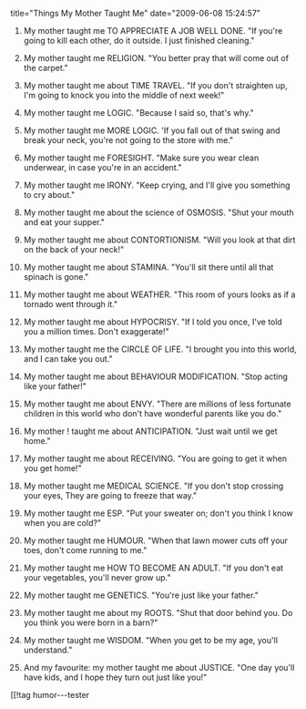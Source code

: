 title="Things My Mother Taught Me"
date="2009-06-08 15:24:57"
1. My mother taught me TO APPRECIATE A JOB WELL DONE.
"If you're going to kill each other, do it outside. I just finished cleaning."

2. My mother taught me RELIGION.
"You better pray that will come out of the carpet."

3. My mother taught me about TIME TRAVEL.
"If you don't straighten up, I'm going to knock you into the middle of next week!"

4. My mother taught me LOGIC.
"Because I said so, that's why."

5. My mother taught me MORE LOGIC.
'If you fall out of that swing and break your neck, you're not going to the store with me."

6. My mother taught me FORESIGHT.
"Make sure you wear clean underwear, in case you're in an accident."

7. My mother taught me IRONY.
"Keep crying, and I'll give you something to cry about."

8. My mother taught me about the science of OSMOSIS.
"Shut your mouth and eat your supper."

9. My mother taught me about CONTORTIONISM.
"Will you look at that dirt on the back of your neck!"

10. My mother taught me about STAMINA.
"You'll sit there until all that spinach is gone."

11. My mother taught me about WEATHER.
"This room of yours looks as if a tornado went through it."

12. My mother taught me about HYPOCRISY.
"If I told you once, I've told you a million times. Don't exaggerate!"

13. My mother taught me the CIRCLE OF LIFE.
"I brought you into this world, and I can take you out."

14. My mother taught me about BEHAVIOUR MODIFICATION.
"Stop acting like your father!"

15. My mother taught me about ENVY.
"There are millions of less fortunate children in this world who don't have wonderful parents like you do."

16. My mother ! taught me about ANTICIPATION.
"Just wait until we get home."

17. My mother taught me about RECEIVING.
"You are going to get it when you get home!"

18. My mother taught me MEDICAL SCIENCE.
"If you don't stop crossing your eyes, They are going to freeze that way."

19. My mother taught me ESP.
"Put your sweater on; don't you think I know when you are cold?"

20. My mother taught me HUMOUR.
"When that lawn mower cuts off your toes, don't come running to me."

21. My mother taught me HOW TO BECOME AN ADULT.
"If you don't eat your vegetables, you'll never grow up."

22. My mother taught me GENETICS.
"You're just like your father."

23. My mother taught me about my ROOTS.
"Shut that door behind you. Do you think you were born in a barn?"

24. My mother taught me WISDOM.
"When you get to be my age, you'll understand."

25. And my favourite: my mother taught me about JUSTICE.
"One day you'll have kids, and I hope they turn out just like you!"

[[!tag  humor---tester
